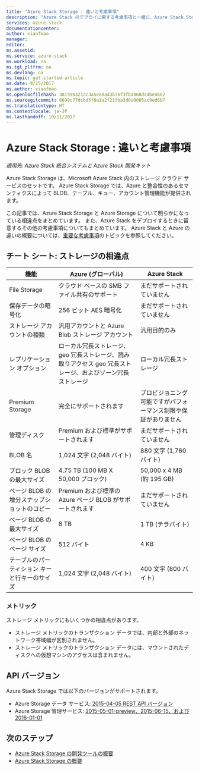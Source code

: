 ```yaml
---
title: "Azure Stack Storage : 違いと考慮事項"
description: "Azure Stack のデプロイに関する考慮事項と一緒に、Azure Stack Storage と Azure Storage の相違点について説明します。"
services: azure-stack
documentationcenter: 
author: xiaofmao
manager: 
editor: 
ms.assetid: 
ms.service: azure-stack
ms.workload: na
ms.tgt_pltfrm: na
ms.devlang: na
ms.topic: get-started-article
ms.date: 9/25/2017
ms.author: xiaofmao
ms.openlocfilehash: 381950321ac3a5ea8a43b76f3fba868da4be4682
ms.sourcegitcommit: 6699c77dcbd5f8a1a2f21fba3d0a0005ac9ed6b7
ms.translationtype: HT
ms.contentlocale: ja-JP
ms.lasthandoff: 10/11/2017
---
```

# <a name="azure-stack-storage-differences-and-considerations"></a>Azure Stack Storage : 違いと考慮事項

*適用先: Azure Stack 統合システムと Azure Stack 開発キット*

Azure Stack Storage は、Microsoft Azure Stack 内のストレージ クラウド サービスのセットです。 Azure Stack Storage では、Azure と整合性のあるセマンティクスによって BLOB、テーブル、キュー、アカウント管理機能が提供されます。

この記事では、Azure Stack Storage と Azure Storage について明らかになっている相違点をまとめています。 また、Azure Stack をデプロイするときに留意するその他の考慮事項についてもまとめています。 Azure Stack と Azure の違いの概要については、[重要な考慮事項](azure-stack-considerations.md)のトピックを参照してください。

## <a name="cheat-sheet-storage-differences"></a>チート シート: ストレージの相違点

| 機能 | Azure (グローバル) | Azure Stack |
| --- | --- | --- |
|File Storage|クラウド ベースの SMB ファイル共有のサポート|まだサポートされていません
|保存データの暗号化|256 ビット AES 暗号化|まだサポートされていません
|ストレージ アカウントの種類|汎用アカウントと Azure Blob ストレージ アカウント|汎用目的のみ
|レプリケーション オプション|ローカル冗長ストレージ、geo 冗長ストレージ、読み取りアクセス geo 冗長ストレージ、およびゾーン冗長ストレージ|ローカル冗長ストレージ
|Premium Storage|完全にサポートされます|プロビジョニング可能ですがパフォーマンス制限や保証がありません
|管理ディスク|Premium および標準がサポートされます|まだサポートされていません
|BLOB 名|1,024 文字 (2,048 バイト)|880 文字 (1,760 バイト)
|ブロック BLOB の最大サイズ|4.75 TB (100 MB X 50,000 ブロック)|50,000 x 4 MB (約 195 GB)
|ページ BLOB の増分スナップショットのコピー|Premium および標準の Azure ページ BLOB がサポートされます|まだサポートされていません
|ページ BLOB の最大サイズ|8 TB|1 TB (テラバイト)
|ページ BLOB のページ サイズ|512 バイト|4 KB
|テーブルのパーティション キーと行キーのサイズ|1,024 文字 (2,048 バイト)|400 文字 (800 バイト)

### <a name="metrics"></a>メトリック
ストレージ メトリックにもいくつかの相違点があります。
* ストレージ メトリックのトランザクション データでは、内部と外部のネットワーク帯域幅が区別されません。
* ストレージ メトリックのトランザクション データには、マウントされたディスクへの仮想マシンのアクセスは含まれません。

## <a name="api-version"></a>API バージョン
Azure Stack Storage では以下のバージョンがサポートされます。

* Azure Storage データ サービス: [2015-04-05 REST API バージョン](https://docs.microsoft.com/rest/api/storageservices/Version-2015-04-05?redirectedfrom=MSDN)
* Azure Storage 管理サービス: [2015-05-01-preview、2015-06-15、および 2016-01-01](https://docs.microsoft.com/rest/api/storagerp/?redirectedfrom=MSDN) 

## <a name="next-steps"></a>次のステップ

* [Azure Stack Storage の開発ツールの概要](azure-stack-storage-dev.md)
* [Azure Stack Storage の概要](azure-stack-storage-overview.md)

